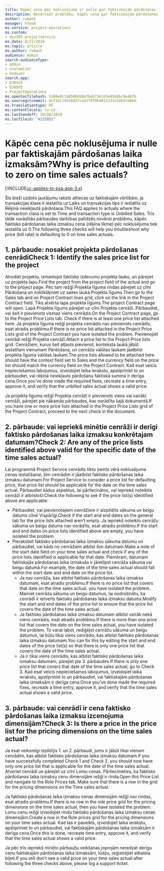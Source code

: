 ```yaml
---
title: Kāpēc cena pēc noklusējuma ir nulle par faktiskajām pārdošanas laika izmaksām?
description: Novērsiet problēmu, kāpēc cena par faktiskajām pārdošanas laika izmaksām tiek pēc noklusējuma iestatīta uz 0.
author: rumant
manager: kfend
ms.service: project-operations
ms.custom:
- dyn365-projectservice
ms.date: 8/21/2018
ms.topic: article
ms.author: rumant
audience: Admin
search.audienceType:
- admin
- customizer
- enduser
search.app:
- D365CE
- D365PS
- ProjectOperations
ms.openlocfilehash: 5106e8c1a059bbb0efbeb73dc63e03e8bc9e4b7b
ms.sourcegitcommit: 4cf1dc1561b92fca4175f0b3813133c5e63ce8e6
ms.translationtype: HT
ms.contentlocale: lv-LV
ms.lasthandoff: 10/28/2020
ms.locfileid: "4125952"
---
```

# <a name="why-is-price-defaulting-to-zero-on-time-sales-actuals"></a><span data-ttu-id="8e6a0-103">Kāpēc cena pēc noklusējuma ir nulle par faktiskajām pārdošanas laika izmaksām?</span><span class="sxs-lookup"><span data-stu-id="8e6a0-103">Why is price defaulting to zero on time sales actuals?</span></span>

[!INCLUDE[cc-applies-to-psa-app-3.x](../includes/cc-applies-to-psa-app-3x.md)]

<span data-ttu-id="8e6a0-104">Šis bieži uzdoto jautājumu raksts attiecas uz faktiskajām vērtībām, ja transakcijas klase ir iestatīta uz Laiks un transakcijas tips ir iestatīts uz Rēķinā neiekļautā pārdošana.</span><span class="sxs-lookup"><span data-stu-id="8e6a0-104">This FAQ applies to actuals where the transaction class is set to Time and transaction type is Unbilled Sales.</span></span> <span data-ttu-id="8e6a0-105">Trīs tālāk norādītās pārbaudes darbības palīdzēs novērst problēmu, kāpēc faktisko pārdošanas laika izmaksu cena (rēķina likme) pēc noklusējuma tiek iestatīta uz 0.</span><span class="sxs-lookup"><span data-stu-id="8e6a0-105">The following three checks will help you troubleshoot why price (bill rate) is defaulting to 0 on time sales actuals.</span></span>

## <a name="check-1-identify-the-sales-price-list-for-the-project"></a><span data-ttu-id="8e6a0-106">1. pārbaude: nosakiet projekta pārdošanas cenrādi</span><span class="sxs-lookup"><span data-stu-id="8e6a0-106">Check 1: Identify the sales price list for the project</span></span>

<span data-ttu-id="8e6a0-107">Atrodiet projektu, izmantojot faktisko izdevumu projekta lauku, un pārejiet uz projekta lapu.</span><span class="sxs-lookup"><span data-stu-id="8e6a0-107">Find the project from the project field of the actual and go to the project page.</span></span> <span data-ttu-id="8e6a0-108">Pēc tam režģī Projekta līguma rindas pārejiet uz cilni Pārdošana un noklikšķiniet uz saites laukā Projekta līgums.</span><span class="sxs-lookup"><span data-stu-id="8e6a0-108">Then go to the Sales tab and on Project Contract lines grid, click on the link in the Project Contract field.</span></span> <span data-ttu-id="8e6a0-109">Tiks atvērta lapa projekta līgums.</span><span class="sxs-lookup"><span data-stu-id="8e6a0-109">The project Contract page will open.</span></span> <span data-ttu-id="8e6a0-110">Lapā Projekta līgums pārejiet uz cilni Projekta cenrāži. Pārbaudiet, vai šeit ir pievienots vismaz viens cenrādis.</span><span class="sxs-lookup"><span data-stu-id="8e6a0-110">On the Project Contract page, go to the Project Price Lists tab. Check if there is at least one price list attached here.</span></span> <span data-ttu-id="8e6a0-111">Ja projekta līguma režģī projekta cenrādis nav pievienots cenrādis, esat atradis problēmu.</span><span class="sxs-lookup"><span data-stu-id="8e6a0-111">If there is no price list attached in the Project Price Lists grid of the Project Contract you have isolated the problem.</span></span> <span data-ttu-id="8e6a0-112">Pievienojiet cenrādi režģī Projekta cenrāži.</span><span class="sxs-lookup"><span data-stu-id="8e6a0-112">Attach a price list to the Project Price lists grid.</span></span> <span data-ttu-id="8e6a0-113">Cenrāžiem, kurus šeit atļauts pievienot, konteksta laukā jābūt iestatītam vienumam Pārdošana, un cenrāža valūtas laukam jāatbilst projekta līguma valūtas laukam.</span><span class="sxs-lookup"><span data-stu-id="8e6a0-113">The price lists allowed to be attached here should have the context field set to Sales and the currency field on the price list should match the currency field on the Project Contract.</span></span> <span data-ttu-id="8e6a0-114">Kad esat veicis nepieciešamos labojumus, izveidojiet laika ierakstu, apstipriniet to un pārbaudiet, vai rēķinā neiekļauto pārdošanu faktiskā summa ir derīga cena.</span><span class="sxs-lookup"><span data-stu-id="8e6a0-114">Once you’ve done made the required fixes, recreate a time entry, approve it, and verify that the unbilled sales actual shows a valid price.</span></span> 

<span data-ttu-id="8e6a0-115">Ja projekta līguma režģī Projekta cenrāži ir pievienots viens vai vairāki cenrāži, pārejiet pie nākamās pārbaudes, kas norādīta šajā dokumentā.</span><span class="sxs-lookup"><span data-stu-id="8e6a0-115">If you have one or more price lists attached in the Project Price Lists grid of the Project Contract, proceed to the next check in the document.</span></span>

## <a name="check-2-are-any-of-the-price-lists-identified-above-valid-for-the-specific-date-of-the-time-sales-actual"></a><span data-ttu-id="8e6a0-116">2. pārbaude: vai iepriekš minētie cenrāži ir derīgi faktisko pārdošanas laika izmaksu konkrētajam datumam?</span><span class="sxs-lookup"><span data-stu-id="8e6a0-116">Check 2: Are any of the price lists identified above valid for the specific date of the time sales actual?</span></span>

<span data-ttu-id="8e6a0-117">Lai programmā Project Service cenrādis tiktu ņemts vērā noklusējuma cenas iestatīšanai, šim cenrādim ir jāatbilst faktisko pārdošanas laika izmaksu datumam.</span><span class="sxs-lookup"><span data-stu-id="8e6a0-117">For Project Service to consider a price list for defaulting price, that price list should be applicable for the date on the time sales actual.</span></span> <span data-ttu-id="8e6a0-118">Pārbaudiet šādus aspektus, lai pārliecinātos, vai iepriekš noteiktie cenrāži ir atbilstoši:</span><span class="sxs-lookup"><span data-stu-id="8e6a0-118">Check the following to see if the price list(s) identified above are applicable:</span></span>
- <span data-ttu-id="8e6a0-119">Pārbaudiet, vai pievienotajiem cenrāžiem ir aizpildīts sākuma un beigu datums cilnē Vispārīgi.</span><span class="sxs-lookup"><span data-stu-id="8e6a0-119">Check if the start and end dates on the general tab for the price lists attached aren’t empty.</span></span> <span data-ttu-id="8e6a0-120">Ja iepriekš noteikto cenrāžu sākuma un beigu datums nav norādīts, esat atradis problēmu.</span><span class="sxs-lookup"><span data-stu-id="8e6a0-120">If the start and end dates on price lists identified above are empty, you have isolated the problem.</span></span> 
- <span data-ttu-id="8e6a0-121">Pierakstiet faktisko pārdošanas laika izmaksu sākuma datumu un pārbaudiet, vai kāds no cenrāžiem atbilst šim datumam.</span><span class="sxs-lookup"><span data-stu-id="8e6a0-121">Make a note of the start date field on your time sales actual and check if any of the price lists identified is applicable for that date.</span></span> <span data-ttu-id="8e6a0-122">Piemēram, datumam faktiskajās pārdošanas laika izmaksās ir jāietilpst cenrāža sākuma vai beigu datumā.</span><span class="sxs-lookup"><span data-stu-id="8e6a0-122">For example, the date of the time sales actual should fall within the start date and end date on the price list.</span></span> 
    - <span data-ttu-id="8e6a0-123">Ja nav cenrāža, kas atbilst faktisko pārdošanas laika izmaksu datumam, esat atradis problēmu.</span><span class="sxs-lookup"><span data-stu-id="8e6a0-123">If there is no price list that covers that date on the time sales actual, you have isolated the problem.</span></span> <span data-ttu-id="8e6a0-124">Mainiet cenrāža sākuma un beigu datumus, lai nodrošinātu, ka cenrādī ir ietverts faktisko pārdošanas laika izmaksu datums.</span><span class="sxs-lookup"><span data-stu-id="8e6a0-124">Modify the start and end dates of the price list to ensure that the price list covers the date of the time sales actual.</span></span> 
    - <span data-ttu-id="8e6a0-125">Ja faktisko pārdošanas laika izmaksu datumam atbilst vairāk nekā viens cenrādis, esat atradis problēmu.</span><span class="sxs-lookup"><span data-stu-id="8e6a0-125">If there is more than one price list that covers the date on the time sales actual, you have isolated the problem.</span></span> <span data-ttu-id="8e6a0-126">To varat labot, rediģējot cenrāžu sākuma un beigu datumus, lai būtu tikai viens cenrādis, kas atbilst faktisko pārdošanas laika izmaksu datumam.</span><span class="sxs-lookup"><span data-stu-id="8e6a0-126">You can fix this by editing the start and end dates of the price list(s) so that there is only one price list that covers the date of the time sales actual.</span></span> 
    - <span data-ttu-id="8e6a0-127">Ja ir tikai viens cenrādis, kas atbilst faktisko pārdošanas laika izmaksu datumam, pārejiet pie 3. pārbaudes.</span><span class="sxs-lookup"><span data-stu-id="8e6a0-127">If there is only one price list that covers that date of the time sales actual, go to Check 3.</span></span>
<span data-ttu-id="8e6a0-128">Kad esat veicis nepieciešamos labojumus, izveidojiet laika ierakstu, apstipriniet to un pārbaudiet, vai faktiskajām pārdošanas laika izmaksām ir derīga cena.</span><span class="sxs-lookup"><span data-stu-id="8e6a0-128">Once you’ve done made the required fixes, recreate a time entry, approve it, and verify that the time sales actual shows a valid price.</span></span>

## <a name="check-3-is-there-a-price-in-the-price-list-for-the-pricing-dimensions-on-the-time-sales-actual"></a><span data-ttu-id="8e6a0-129">3. pārbaude: vai cenrādī ir cena faktisko pārdošanas laika izmaksu izcenojuma dimensijām?</span><span class="sxs-lookup"><span data-stu-id="8e6a0-129">Check 3: Is there a price in the price list for the pricing dimensions on the time sales actual?</span></span>

<span data-ttu-id="8e6a0-130">Ja esat veiksmīgi izpildījis 1. un 2. pārbaudi, jums ir jābūt tikai vienam cenrādim, kas atbilst faktisko pārdošanas laika izmaksu datumam.</span><span class="sxs-lookup"><span data-stu-id="8e6a0-130">If you have successfully completed Check 1 and Check 2, you should now have only one price list that is applicable for the date of the time sales actual.</span></span> <span data-ttu-id="8e6a0-131">Atveriet cenrādi un pārejiet uz cilni Lomu cenas. Pārliecinieties, ka faktisko pārdošanas laika izmaksu cenu dimensijām režģī ir rinda.</span><span class="sxs-lookup"><span data-stu-id="8e6a0-131">Open this Price List and navigate to the Role Prices tab. Make sure that there is a row in the grid for the pricing dimensions on the Time sales actual.</span></span>

<span data-ttu-id="8e6a0-132">Ja faktisko pārdošanas laika izmaksu cenas dimensijām režģī nav rindas, esat atradis problēmu.</span><span class="sxs-lookup"><span data-stu-id="8e6a0-132">If there is no row in the role price grid for the pricing dimensions on the time sales actual, then you have isolated the problem.</span></span> <span data-ttu-id="8e6a0-133">Lomu cenu režģī izveidojiet rindu faktisko pārdošanas laika izmaksu cenas dimensijām.</span><span class="sxs-lookup"><span data-stu-id="8e6a0-133">Create a row in the Role prices grid for the pricing dimensions on your time sales actual.</span></span> <span data-ttu-id="8e6a0-134">Kad tas ir paveikts, izveidojiet laika ierakstu, apstipriniet to un pārbaudiet, vai faktiskajām pārdošanas laika izmaksām ir derīga cena.</span><span class="sxs-lookup"><span data-stu-id="8e6a0-134">Once this is done, recreate time entry, approve it, and verify that the time sales actual shows a valid price.</span></span>

<span data-ttu-id="8e6a0-135">Ja pēc trīs iepriekš minēto pārbaužu veikšanas joprojām neredzat derīgu cenu faktiskajām pārdošanas laika izmaksām, lūdzu, reģistrējiet atbalsta biļeti.</span><span class="sxs-lookup"><span data-stu-id="8e6a0-135">If you still don't see a valid price on your time sales actual after following the three checks above, please log a support ticket.</span></span> 


